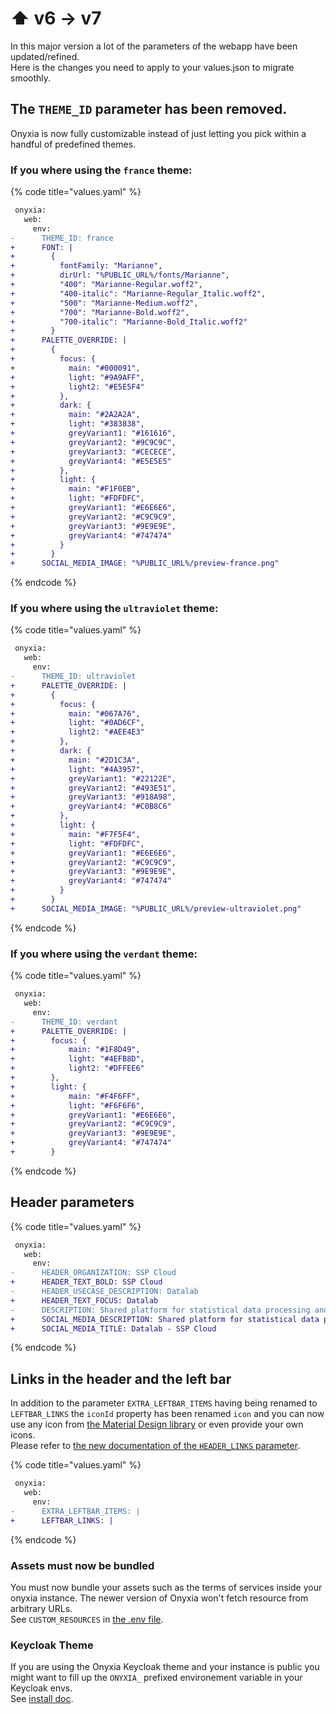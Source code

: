 # ⬆ v6 -> v7

In this major version a lot of the parameters of the webapp have been updated/refined.\
Here is the changes you need to apply to your values.json to migrate smoothly.

## The `THEME_ID` parameter has been removed.

Onyxia is now fully customizable instead of just letting you pick within a handful of predefined themes.

### If you where using the `france` theme:

{% code title="values.yaml" %}
```diff
 onyxia:
   web:
     env:
-      THEME_ID: france
+      FONT: |
+        { 
+          fontFamily: "Marianne", 
+          dirUrl: "%PUBLIC_URL%/fonts/Marianne", 
+          "400": "Marianne-Regular.woff2",
+          "400-italic": "Marianne-Regular_Italic.woff2",
+          "500": "Marianne-Medium.woff2",
+          "700": "Marianne-Bold.woff2",
+          "700-italic": "Marianne-Bold_Italic.woff2"
+        }
+      PALETTE_OVERRIDE: |
+        {
+          focus: {
+            main: "#000091",
+            light: "#9A9AFF",
+            light2: "#E5E5F4"
+          },
+          dark: {
+            main: "#2A2A2A",
+            light: "#383838",
+            greyVariant1: "#161616",
+            greyVariant2: "#9C9C9C",
+            greyVariant3: "#CECECE",
+            greyVariant4: "#E5E5E5"
+          },
+          light: {
+            main: "#F1F0EB",
+            light: "#FDFDFC",
+            greyVariant1: "#E6E6E6",
+            greyVariant2: "#C9C9C9",
+            greyVariant3: "#9E9E9E",
+            greyVariant4: "#747474"
+          }
+        }
+      SOCIAL_MEDIA_IMAGE: "%PUBLIC_URL%/preview-france.png"
```
{% endcode %}

### If you where using the `ultraviolet` theme:

{% code title="values.yaml" %}
```diff
 onyxia:
   web:
     env:
-      THEME_ID: ultraviolet
+      PALETTE_OVERRIDE: |
+        {
+          focus: {
+            main: "#067A76",
+            light: "#0AD6CF",
+            light2: "#AEE4E3"
+          },
+          dark: {
+            main: "#2D1C3A",
+            light: "#4A3957",
+            greyVariant1: "#22122E",
+            greyVariant2: "#493E51",
+            greyVariant3: "#918A98",
+            greyVariant4: "#C0B8C6"
+          },
+          light: {
+            main: "#F7F5F4",
+            light: "#FDFDFC",
+            greyVariant1: "#E6E6E6",
+            greyVariant2: "#C9C9C9",
+            greyVariant3: "#9E9E9E",
+            greyVariant4: "#747474"
+          }
+        }
+      SOCIAL_MEDIA_IMAGE: "%PUBLIC_URL%/preview-ultraviolet.png"
```
{% endcode %}

### If you where using the `verdant` theme:

{% code title="values.yaml" %}
```diff
 onyxia:
   web:
     env:
-      THEME_ID: verdant
+      PALETTE_OVERRIDE: |
+        focus: {
+            main: "#1F8D49",
+            light: "#4EFB8D",
+            light2: "#DFFEE6"
+        },
+        light: {
+            main: "#F4F6FF",
+            light: "#F6F6F6",
+            greyVariant1: "#E6E6E6",
+            greyVariant2: "#C9C9C9",
+            greyVariant3: "#9E9E9E",
+            greyVariant4: "#747474"
+        }
```
{% endcode %}

## Header parameters

{% code title="values.yaml" %}
```diff
 onyxia:
   web:
     env:
-      HEADER_ORGANIZATION: SSP Cloud
+      HEADER_TEXT_BOLD: SSP Cloud
-      HEADER_USECASE_DESCRIPTION: Datalab
+      HEADER_TEXT_FOCUS: Datalab
-      DESCRIPTION: Shared platform for statistical data processing and data science services
+      SOCIAL_MEDIA_DESCRIPTION: Shared platform for statistical data processing and data science services
+      SOCIAL_MEDIA_TITLE: Datalab - SSP Cloud
```
{% endcode %}

## Links in the header and the left bar

In addition to the parameter `EXTRA_LEFTBAR_ITEMS` having being renamed to `LEFTBAR_LINKS` the `iconId` property has been renamed `icon` and you can now use any icon from [the Material Design library](https://mui.com/material-ui/material-icons) or even provide your own icons.\
Please refer to [the new documentation of the `HEADER_LINKS` parameter](https://github.com/InseeFrLab/onyxia/blob/v7.0.0/web/.env).

{% code title="values.yaml" %}
```diff
 onyxia:
   web:
     env:
-      EXTRA_LEFTBAR_ITEMS: |
+      LEFTBAR_LINKS: |
```
{% endcode %}

### Assets must now be bundled

You must now bundle your assets such as the terms of services inside your onyxia instance. The newer version of Onyxia won't fetch resource from arbitrary URLs.  \
See `CUSTOM_RESOURCES` in [the .env file](https://github.com/InseeFrLab/onyxia/blob/main/web/.env).

### Keycloak Theme

If you are using the Onyxia Keycloak theme and your instance is public you might want to fill up the `ONYXIA_` prefixed environement variable in your Keycloak envs.  \
See [install doc](../../#enabling-user-authentication).
